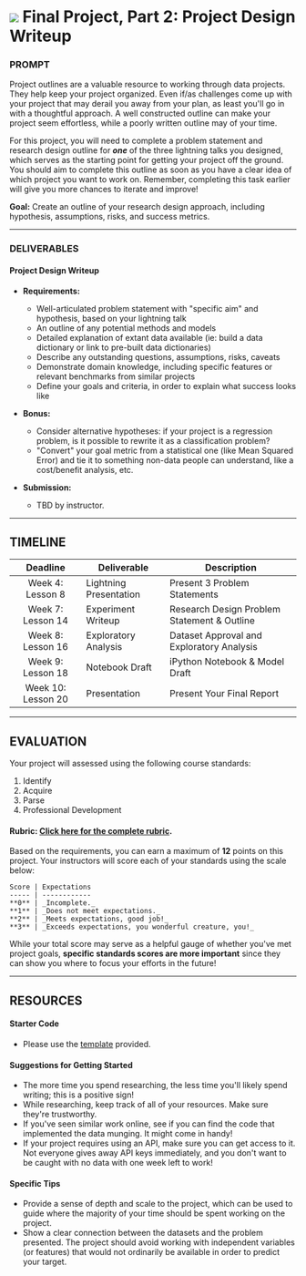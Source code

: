 # ![](https://ga-dash.s3.amazonaws.com/production/assets/logo-9f88ae6c9c3871690e33280fcf557f33.png) Final Project, Part 2: Project Design Writeup

### PROMPT

Project outlines are a valuable resource to working through data projects. They help keep your project organized. Even if/as challenges come up with your project that may derail you away from your plan, as least you'll go in with a thoughtful approach. A well constructed outline can make your project seem effortless, while a poorly written outline may  of your time.

For this project, you will need to complete a problem statement and research design outline for ***one*** of the three lightning talks you designed, which serves as the starting point for getting your project off the ground. You should aim to complete this outline as soon as you have a clear idea of which project you want to work on. Remember, completing this task earlier will give you more chances to iterate and improve!

**Goal:** Create an outline of your research design approach, including hypothesis, assumptions, risks, and success metrics. 

---

### DELIVERABLES

#### Project Design Writeup
- **Requirements:**
    - Well-articulated problem statement with "specific aim" and hypothesis, based on your lightning talk
    - An outline of any potential methods and models
    - Detailed explanation of extant data available (ie: build a data dictionary or link to pre-built data dictionaries)
    - Describe any outstanding questions, assumptions, risks, caveats
    - Demonstrate domain knowledge, including specific features or relevant benchmarks from similar projects 
    - Define your goals and criteria, in order to explain what success looks like

- **Bonus:**
    - Consider alternative hypotheses: if your project is a regression problem, is it possible to rewrite it as a classification problem?
    - "Convert" your goal metric from a statistical one (like Mean Squared Error) and tie it to something non-data people can understand, like a cost/benefit analysis, etc.

- **Submission:**	 
  - TBD by instructor. 

---

## TIMELINE

| Deadline | Deliverable| Description |
|:-:|---|---|
| Week 4: Lesson 8 | Lightning Presentation  | Present 3 Problem Statements   |
| Week 7: Lesson 14 | Experiment Writeup  |  Research Design Problem Statement & Outline   |
| Week 8: Lesson 16 | Exploratory Analysis  | Dataset Approval and Exploratory Analysis   |
| Week 9: Lesson 18 | Notebook Draft  |  iPython Notebook & Model Draft  |
| Week 10: Lesson 20 | Presentation  | Present Your Final Report   |

---

## EVALUATION

Your project will assessed using the following course standards:

1. Identify
2. Acquire
3. Parse
4. Professional Development

#### Rubric: [Click here for the complete rubric](#).
Based on the requirements, you can earn a maximum of **12** points on this project. Your instructors will score each of your standards using the scale below:

    Score | Expectations
    ----- | ------------
    **0** | _Incomplete._
    **1** | _Does not meet expectations._
    **2** | _Meets expectations, good job!_
    **3** | _Exceeds expectations, you wonderful creature, you!_

While your total score may serve as a helpful gauge of whether you've met project goals, __specific standards scores are more important__ since they can show you where to focus your efforts in the future!

---

## RESOURCES

#### Starter Code
- Please use the [template](./project-design-template.md) provided.

#### Suggestions for Getting Started
- The more time you spend researching, the less time you'll likely spend writing; this is a positive sign!
- While researching, keep track of all of your resources. Make sure they're trustworthy.
- If you've seen similar work online, see if you can find the code that implemented the data munging. It might come in handy!
- If your project requires using an API, make sure you can get access to it. Not everyone gives away API keys immediately, and you don't want to be caught with no data with one week left to work!

#### Specific Tips
- Provide a sense of depth and scale to the project, which can be used to guide where the majority of your time should be spent working on the project.
- Show a clear connection between the datasets and the problem presented. The project should avoid working with independent variables (or features) that would not ordinarily be available in order to predict your target.
